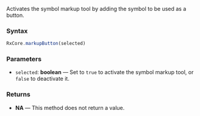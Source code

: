 Activates the symbol markup tool by adding the symbol to be used as a button.

### Syntax

```typescript
RxCore.markupButton(selected)
```

### Parameters

- `selected`: **boolean** — Set to `true` to activate the symbol markup tool, or `false` to deactivate it.

### Returns

- **NA** — This method does not return a value.